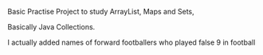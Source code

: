 Basic Practise Project to study ArrayList, Maps and Sets,

Basically Java Collections.

I actually added names of forward footballers who played false 9 in football
